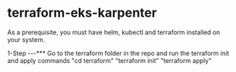 # terraform-eks-karpenter

As a prerequisite, you must have helm, kubectl and terraform installed on your system.

1-Step ---***
Go to the terraform folder in the repo and run the terraform init and apply commands  "cd terraform"   "terraform init"  "terraform apply"


